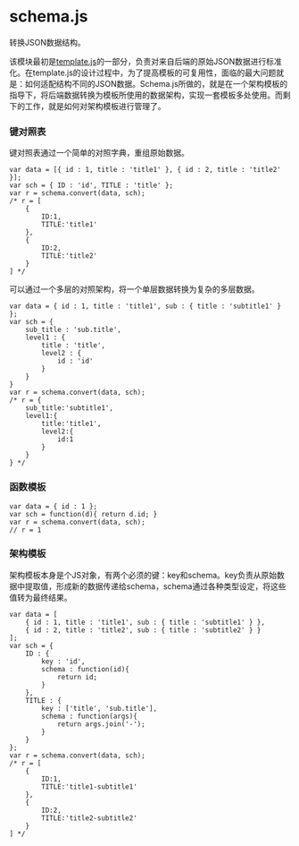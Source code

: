 schema.js
=========

转换JSON数据结构。

该模块最初是[template.js](https://github.com/imnull/template.js)的一部分，负责对来自后端的原始JSON数据进行标准化。在template.js的设计过程中，为了提高模板的可复用性，面临的最大问题就是：如何适配结构不同的JSON数据。Schema.js所做的，就是在一个架构模板的指导下，将后端数据转换为模板所使用的数据架构，实现一套模板多处使用。而剩下的工作，就是如何对架构模板进行管理了。

### 键对照表

键对照表通过一个简单的对照字典，重组原始数据。

    var data = [{ id : 1, title : 'title1' }, { id : 2, title : 'title2' }];
    var sch = { ID : 'id', TITLE : 'title' };
    var r = schema.convert(data, sch);
    /* r = [
    	{
    		ID:1,
    		TITLE:'title1'
    	},
    	{
    		ID:2,
    		TITLE:'title2'
    	}
    ] */ 
    
可以通过一个多层的对照架构，将一个单层数据转换为复杂的多层数据。

    var data = { id : 1, title : 'title1', sub : { title : 'subtitle1' } };
    var sch = {
    	sub_title : 'sub.title',
    	level1 : {
    		title : 'title',
    		level2 : {
    			id : 'id'
    		}
    	}
    }
    var r = schema.convert(data, sch);
    /* r = {
    	sub_title:'subtitle1',
    	level1:{
    		title:'title1',
    		level2:{
    			id:1
    		}
    	}
    } */ 

### 函数模板

    var data = { id : 1 };
    var sch = function(d){ return d.id; }
    var r = schema.convert(data, sch);
    // r = 1
    
### 架构模板

架构模板本身是个JS对象，有两个必须的键：key和schema。key负责从原始数据中提取值，形成新的数据传递给schema，schema通过各种类型设定，将这些值转为最终结果。

    var data = [
    	{ id : 1, title : 'title1', sub : { title : 'subtitle1' } },
    	{ id : 2, title : 'title2', sub : { title : 'subtitle2' } }
    ];
    var sch = {
    	ID : {
    		key : 'id',
    		schema : function(id){
    			return id;
    		}
    	},
    	TITLE : {
    		key : ['title', 'sub.title'],
    		schema : function(args){
    			return args.join('-');			
    		}
    	}
    };
    var r = schema.convert(data, sch);
    /* r = [
    	{
    		ID:1,
    		TITLE:'title1-subtitle1'
    	},
    	{
    		ID:2,
    		TITLE:'title2-subtitle2'
    	}
    ] */ 

